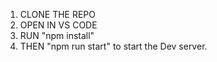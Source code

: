 1. CLONE THE REPO
2. OPEN IN VS CODE
3. RUN "npm install"
4. THEN "npm run start" to start the Dev server. 
